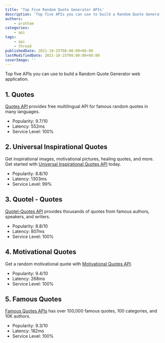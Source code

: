 ```yaml
---
title: 'Top Five Random Quote Generator APIs'
description: 'Top five APIs you can use to build a Random Quote Generator web application.'
authors:
    - pratham
categories:
    - api
tags:
    - api
    - thread
publishedDate: 2021-10-25T08:00:00+08:00
lastModifiedDate: 2021-10-25T08:00:00+08:00
coverImage: ''
---
```


<Lead>
	Top five APIs you can use to build a Random Quote Generator web application.
</Lead>

## 1. Quotes

[Quotes API](https://rapidapi.com/martin.svoboda/api/quotes15/?utm_source=RapidAPI.com/guides&utm_medium=DevRel&utm_campaign=DevRel) provides free multilingual API for famous random quotes in many languages.

-   Popularity: 9.7/10
-   Latency: 552ms
-   Service Level: 100%

## 2. Universal Inspirational Quotes

Get inspirational images, motivational pictures, healing quotes, and more. Get started with [Universal Inspirational Quotes API](https://rapidapi.com/HealThruWords/api/universal-inspirational-quotes/?utm_source=RapidAPI.com/guides&utm_medium=DevRel&utm_campaign=DevRel) today.

-   Popularity: 8.8/10
-   Latency: 1303ms
-   Service Level: 99%

## 3. Quotel - Quotes

[Quotel-Quotes API](https://rapidapi.com/skjaldbaka17/api/quotel-quotes/?utm_source=RapidAPI.com/guides&utm_medium=DevRel&utm_campaign=DevRel) provides thousands of quotes from famous authors, speakers, and writers.

-   Popularity: 8.8/10
-   Latency: 807ms
-   Service Level: 100%

## 4. Motivational Quotes

Get a random motivational quote with [Motivational Quotes API](https://rapidapi.com/bitbiscuit-bitbiscuit-default/api/motivational-quotes1/?utm_source=RapidAPI.com/guides&utm_medium=DevRel&utm_campaign=DevRel).

-   Popularity: 9.4/10
-   Latency: 268ms
-   Service Level: 100%

## 5. Famous Quotes

[Famous Quotes APIs](https://rapidapi.com/saicoder/api/famous-quotes4/?utm_source=RapidAPI.com/guides&utm_medium=DevRel&utm_campaign=DevRel) has over 100,000 famous quotes, 100 categories, and 10K authors.

-   Popularity: 9.3/10
-   Latency: 182ms
-   Service Level: 100%
